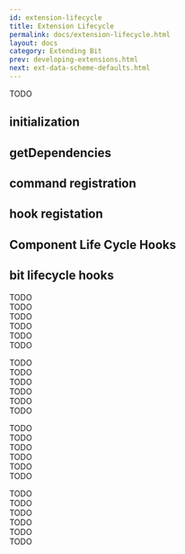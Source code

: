 ```yaml
---
id: extension-lifecycle
title: Extension Lifecycle
permalink: docs/extension-lifecycle.html
layout: docs
category: Extending Bit
prev: developing-extensions.html
next: ext-data-scheme-defaults.html
---
```


TODO

## initialization

## getDependencies

## command registration

## hook registation

## Component Life Cycle Hooks

## bit lifecycle hooks


TODO  
TODO  
TODO  
TODO  
TODO  
TODO  

TODO  
TODO  
TODO  
TODO  
TODO  
TODO  

TODO  
TODO  
TODO  
TODO  
TODO  
TODO  

TODO  
TODO  
TODO  
TODO  
TODO  
TODO  